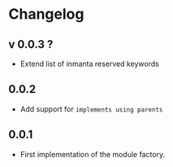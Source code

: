 # Changelog

## v 0.0.3 ?

 - Extend list of inmanta reserved keywords

## 0.0.2

 - Add support for `implements using parents`

## 0.0.1

 - First implementation of the module factory.

